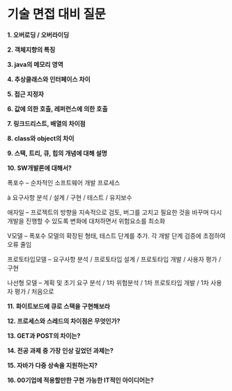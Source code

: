 # **기술 면접 대비 질문**

**1. 오버로딩 / 오버라이딩**

**2. 객체지향의 특징**

**3. java의 메모리 영역**

**4. 추상클래스와 인터페이스 차이**

**5. 접근 지정자**

**6. 값에 의한 호출, 레퍼런스에 의한 호출**

**7. 링크드리스트, 배열의 차이점**

**8. class와 object의 차이**

**9. 스택, 트리, 큐, 힙의 개념에 대해 설명**

**10. SW개발론에 대해서?**

폭포수 – 순차적인 소프트웨어 개발 프로세스

à 요구사항 분석 / 설계 / 구현 / 테스트 / 유지보수

애자일 – 프로젝트의 방향을 지속적으로 검토, 버그를 고치고 필요한 것을 바꾸며 다시 개발을 진행할 수 있도록 변화에 대처하면서 위험요소를 최소화

V모델 – 폭포수 모델의 확장된 형태, 테스트 단계를 추가. 각 개발 단계 검증에 초점하여 오류 줄임

프로토타입모델 – 요구사항 분석 / 프로토타입 설계 / 프로토타입 개발 / 사용자 평가 / 구현

나선형 모델 – 계획 및 초기 요구 분석 / 1차 위험분석 / 1차 프로토타입 개발 / 1차 사용자 평가 / 처음으로

**11. 화이트보드에 큐로 스택을 구현해보라**

**12. 프로세스와 스레드의 차이점은 무엇인가?**

**13. GET과 POST의 차이는?**

**14. 전공 과제 중 가장 인상 깊었던 과제는?**

**15. 자바가 다중 상속을 지원하는지?**

**16. 00기업에 적용할만한 구현 가능한 IT적인 아이디어는?**